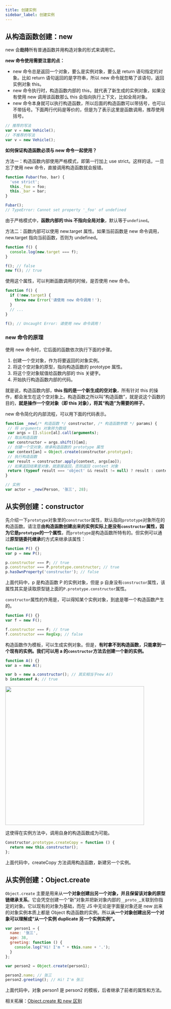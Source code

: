 ```yaml
---
title: 创建实例
sidebar_label: 创建实例
---
```


## 从构造函数创建：new

new 会**劫持**所有普通函数并用构造对象的形式来调用它。

**new 命令使用需要注意的点：**

- new 命令总是返回一个对象，要么是实例对象，要么是 return 语句指定的对象。比如 return 语句返回的是字符串，所以 new 命令就忽略了该语句，返回实例对象 this。
- new 命令执行时，构造函数内部的 this，就代表了新生成的实例对象，如果没有使用 new 调用该函数那么 this 会指向执行上下文，比如全局对象。
- new 命令本身就可以执行构造函数，所以后面的构造函数可以带括号，也可以不带括号。下面两行代码是等价的，但是为了表示这里是函数调用，推荐使用括号。

```js
// 推荐的写法
var v = new Vehicle();
// 不推荐的写法
var v = new Vehicle();
```

**如何保证构造函数必须与 new 命令一起使用？**

方法一：构造函数内部使用严格模式，即第一行加上 use strict。这样的话，一旦忘了使用 new 命令，直接调用构造函数就会报错。

```js
function Fubar(foo, bar) {
  'use strict';
  this._foo = foo;
  this._bar = bar;
}

Fubar();
// TypeError: Cannot set property '_foo' of undefined
```

由于严格模式中，**函数内部的 this 不指向全局对象**，默认等于`undefined`。

方法二：函数内部可以使用 new.target 属性。如果当前函数是 new 命令调用，new.target 指向当前函数，否则为 undefined。

```js
function f() {
  console.log(new.target === f);
}

f(); // false
new f(); // true
```

使用这个属性，可以判断函数调用的时候，是否使用 new 命令。

```js
function f() {
  if (!new.target) {
    throw new Error('请使用 new 命令调用！');
  }
  // ...
}

f(); // Uncaught Error: 请使用 new 命令调用！
```

### new 命令的原理

使用 new 命令时，它后面的函数依次执行下面的步骤。

1. 创建一个空对象，作为将要返回的对象实例。
2. 将这个空对象的原型，指向构造函数的 prototype 属性。
3. 将这个空对象赋值给函数内部的 this 关键字。
4. 开始执行构造函数内部的代码。

就是说，构造函数内部，**this 指的是一个新生成的空对象**，所有针对 this 的操作，都会发生在这个空对象上。构造函数之所以叫“构造函数”，就是说这个函数的目的，**就是操作一个空对象（即 this 对象），将其“构造”为需要的样子**。

new 命令简化的内部流程，可以用下面的代码表示。

```js
function _new(/* 构造函数 */ constructor, /* 构造函数参数 */ params) {
 // 将 arguments 对象转为数组
 var args = [].slice[al].call(arguments);
 // 取出构造函数
 var constructor = args.shift()[am];
 // 创建一个空对象，继承构造函数的 prototype 属性
 var context[an] = Object.create(constructor.prototype);
 // 执行构造函数
 var result = constructor.apply(context, args[ao]);
 // 如果返回结果是对象，就直接返回，否则返回 context 对象
 return (typeof result === 'object' && result != null) ? result : context;
}

// 实例
var actor = _new(Person, '张三', 28);
```

## 从实例创建：constructor

先介绍一下`prototype`对象里的`constructor`属性，默认指向`prototype`对象所在的构造函数。请注意**由构造函数创建出来的实例实际上是没有`constructor`属性，因为它是`prototype`的一个属性**，而`prototype`是构造函数所特有的。但实例可以通过**原型链委托继承**的方式来继承该属性：

```js
function P() {}
var p = new P();

p.constructor === P; // true
p.constructor === P.prototype.constructor; // true
p.hasOwnProperty('constructor'); // false
```

上面代码中，p 是构造函数 P 的实例对象，但是 p 自身没有`constructor`属性，该属性其实是读取原型链上面的`P.prototype.constructor`属性。

`constructor`属性的作用是，可以得知某个实例对象，到底是哪一个构造函数产生的。

```js
function F() {}
var f = new F();

f.constructor === F; // true
f.constructor === RegExp; // false
```

构造函数作为模板，可以生成实例对象。但是，**有时拿不到构造函数，只能拿到一个现有的实例。我们可以用 a 的`constructor`方法去创建一个新的实例。**

```js
function A() {}
var a = new A();

var b = new a.constructor(); // 其实相当于new A()
b instanceof A; // true
```

<div >
    <img width="436" src="https://cosmos-x.oss-cn-hangzhou.aliyuncs.com/image15.png" />
</div>

这使得在实例方法中，调用自身的构造函数成为可能。

```js
Constructor.prototype.createCopy = function () {
  return new this.constructor();
};
```

上面代码中，createCopy 方法调用构造函数，新建另一个实例。

## 从实例创建：Object.create

`Object.create` 主要是用来从**一个对象创建出另一个对象，并且保留该对象的原型链继承关系**。它会凭空创建一个“新”对象并把新对象内部的`__proto_`\_关联到你指定的对象。它以现有的对象为基础，而在 JS 中无论是字面量对象还是 new 出来的对象实例本质上都是 Object 构造函数的实例。所以**从一个对象创建出另一个对象可以理解成“从一个实例 duplicate 另一个实例实例”。**

```js
var person1 = {
  name: '张三',
  age: 38,
  greeting: function () {
    console.log("Hi! I'm " + this.name + '.');
  }
};

var person2 = Object.create(person1);

person2.name; // 张三
person2.greeting(); // Hi! I'm 张三
```

上面代码中，对象 person1 是 person2 的模板，后者继承了前者的属性和方法。

相关拓展：[Object.create 和 new 区别](https://www.google.com/url?q=https://blog.csdn.net/blueblueskyhua/article/details/73135938&sa=D&ust=1570507768637000)

